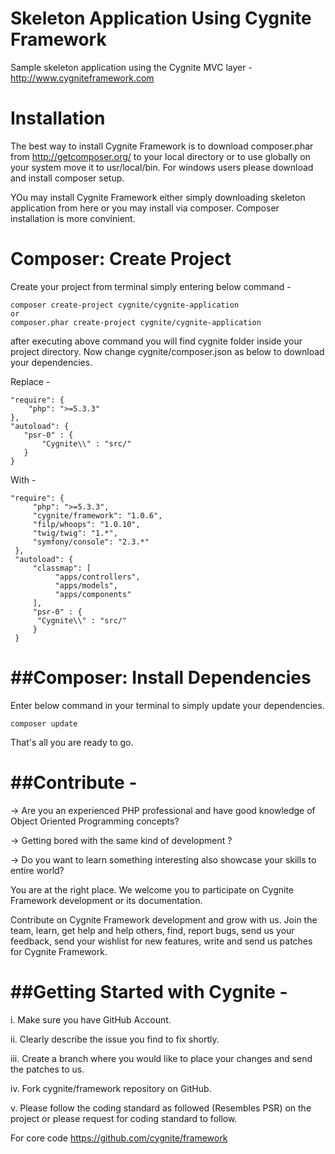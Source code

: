 Skeleton Application Using Cygnite Framework
============================================

Sample skeleton application using the Cygnite MVC layer - http://www.cygniteframework.com


Installation
=============
The best way to install Cygnite Framework is to download composer.phar from http://getcomposer.org/ to your local directory or to use globally on your system move it to usr/local/bin. For windows users please download and install composer setup. 

YOu may install Cygnite Framework either simply downloading skeleton application from here or you may install via composer. Composer installation is more convinient.


Composer: Create Project
============================
Create your project from terminal simply entering below command -

    composer create-project cygnite/cygnite-application
    or
    composer.phar create-project cygnite/cygnite-application
   
after executing above command you will find cygnite folder inside your project directory. Now change cygnite/composer.json as below to download your dependencies. 

Replace -
                  
    "require": {
        "php": ">=5.3.3"
    },
    "autoload": {
       "psr-0" : {
           "Cygnite\\" : "src/"
       }
    }
    
With - 
           
    "require": {
         "php": ">=5.3.3",
         "cygnite/framework": "1.0.6",
         "filp/whoops": "1.0.10",
         "twig/twig": "1.*",
         "symfony/console": "2.3.*"
     },
     "autoload": {
         "classmap": [
              "apps/controllers",
              "apps/models",
              "apps/components"	
         ],
         "psr-0" : {
          "Cygnite\\" : "src/"
         }
     }

##Composer: Install Dependencies
===============================

Enter below command in your terminal to simply update your dependencies.

    composer update

That's all you are ready to go.

##Contribute -
=============

-> Are you an experienced PHP professional and have good knowledge of Object Oriented Programming concepts?

-> Getting bored with the same kind of development ?

-> Do you want to learn something interesting also showcase your skills to entire world?

You are at the right place. We welcome you to participate on Cygnite Framework development or its documentation.

Contribute on Cygnite Framework development and grow with us. Join the team, learn, get help and help others, find, report bugs, send us your feedback, send your wishlist for new features, write and send us patches for Cygnite Framework.


##Getting Started with Cygnite -
===============================
i.  Make sure you have GitHub Account.

ii. Clearly describe the issue you find to fix shortly.

iii. Create a branch where you would like to place your changes and send the patches to us.

iv.  Fork cygnite/framework repository on GitHub.

v. Please follow the coding standard as followed (Resembles PSR) on the project or please request for coding standard to follow.

For core code https://github.com/cygnite/framework

